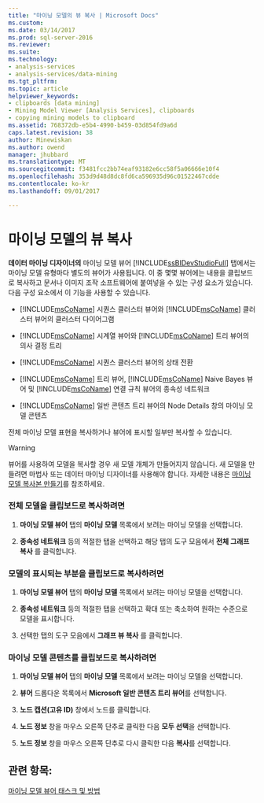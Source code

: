 ```yaml
---
title: "마이닝 모델의 뷰 복사 | Microsoft Docs"
ms.custom: 
ms.date: 03/14/2017
ms.prod: sql-server-2016
ms.reviewer: 
ms.suite: 
ms.technology:
- analysis-services
- analysis-services/data-mining
ms.tgt_pltfrm: 
ms.topic: article
helpviewer_keywords:
- clipboards [data mining]
- Mining Model Viewer [Analysis Services], clipboards
- copying mining models to clipboard
ms.assetid: 768372db-e5b4-4990-b459-03d854fd9a6d
caps.latest.revision: 38
author: Minewiskan
ms.author: owend
manager: jhubbard
ms.translationtype: MT
ms.sourcegitcommit: f3481fcc2bb74eaf93182e6cc58f5a06666e10f4
ms.openlocfilehash: 353d9d48d8dc8fd6ca596935d96c01522467cdde
ms.contentlocale: ko-kr
ms.lasthandoff: 09/01/2017

---
```

# <a name="copy-a-view-of-a-mining-model"></a>마이닝 모델의 뷰 복사
  **데이터 마이닝 디자이너의** 마이닝 모델 뷰어 [!INCLUDE[ssBIDevStudioFull](../../includes/ssbidevstudiofull-md.md)] 탭에서는 마이닝 모델 유형마다 별도의 뷰어가 사용됩니다. 이 중 몇몇 뷰어에는 내용을 클립보드로 복사하고 문서나 이미지 조작 소프트웨어에 붙여넣을 수 있는 구성 요소가 있습니다. 다음 구성 요소에서 이 기능을 사용할 수 있습니다.  
  
-   [!INCLUDE[msCoName](../../includes/msconame-md.md)] 시퀀스 클러스터 뷰어와 [!INCLUDE[msCoName](../../includes/msconame-md.md)] 클러스터 뷰어의 클러스터 다이어그램  
  
-   [!INCLUDE[msCoName](../../includes/msconame-md.md)] 시계열 뷰어와 [!INCLUDE[msCoName](../../includes/msconame-md.md)] 트리 뷰어의 의사 결정 트리  
  
-   [!INCLUDE[msCoName](../../includes/msconame-md.md)] 시퀀스 클러스터 뷰어의 상태 전환  
  
-   [!INCLUDE[msCoName](../../includes/msconame-md.md)] 트리 뷰어, [!INCLUDE[msCoName](../../includes/msconame-md.md)] Naive Bayes 뷰어 및 [!INCLUDE[msCoName](../../includes/msconame-md.md)] 연결 규칙 뷰어의 종속성 네트워크  
  
-   [!INCLUDE[msCoName](../../includes/msconame-md.md)] 일반 콘텐츠 트리 뷰어의 Node Details 창의 마이닝 모델 콘텐츠  
  
 전체 마이닝 모델 표현을 복사하거나 뷰어에 표시할 일부만 복사할 수 있습니다.  
  
> [!WARNING]  
>  뷰어를 사용하여 모델을 복사할 경우 새 모델 개체가 만들어지지 않습니다. 새 모델을 만들려면 마법사 또는 데이터 마이닝 디자이너를 사용해야 합니다. 자세한 내용은 [마이닝 모델 복사본 만들기](../../analysis-services/data-mining/make-a-copy-of-a-mining-model.md)를 참조하세요.  
  
### <a name="to-copy-the-complete-model-to-the-clipboard"></a>전체 모델을 클립보드로 복사하려면  
  
1.  **마이닝 모델 뷰어** 탭의 **마이닝 모델** 목록에서 보려는 마이닝 모델을 선택합니다.  
  
2.  **종속성 네트워크** 등의 적절한 탭을 선택하고 해당 탭의 도구 모음에서 **전체 그래프 복사** 를 클릭합니다.  
  
### <a name="to-copy-the-visible-piece-of-the-model-to-the-clipboard"></a>모델의 표시되는 부분을 클립보드로 복사하려면  
  
1.  **마이닝 모델 뷰어** 탭의 **마이닝 모델** 목록에서 보려는 마이닝 모델을 선택합니다.  
  
2.  **종속성 네트워크** 등의 적절한 탭을 선택하고 확대 또는 축소하여 원하는 수준으로 모델을 표시합니다.  
  
3.  선택한 탭의 도구 모음에서 **그래프 뷰 복사** 를 클릭합니다.  
  
### <a name="to-copy-the-mining-model-content-to-the-clipboard"></a>마이닝 모델 콘텐츠를 클립보드로 복사하려면  
  
1.  **마이닝 모델 뷰어** 탭의 **마이닝 모델** 목록에서 보려는 마이닝 모델을 선택합니다.  
  
2.  **뷰어** 드롭다운 목록에서 **Microsoft 일반 콘텐츠 트리 뷰어**를 선택합니다.  
  
3.  **노드 캡션(고유 ID)** 창에서 노드를 클릭합니다.  
  
4.  **노드 정보** 창을 마우스 오른쪽 단추로 클릭한 다음 **모두 선택**을 선택합니다.  
  
5.  **노드 정보** 창을 마우스 오른쪽 단추로 다시 클릭한 다음 **복사**를 선택합니다.  
  
## <a name="see-also"></a>관련 항목:  
 [마이닝 모델 뷰어 태스크 및 방법](../../analysis-services/data-mining/mining-model-viewer-tasks-and-how-tos.md)  
  
  
